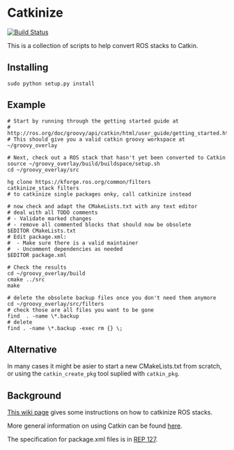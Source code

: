 Catkinize
=========

[![Build Status](https://travis-ci.org/ros-infrastructure/catkinize.png?branch=master)](https://travis-ci.org/ros-infrastructure/catkinize)

This is a collection of scripts to help convert ROS stacks to Catkin.

Installing
----------

	sudo python setup.py install

Example
-------

    # Start by running through the getting started guide at
    # http://ros.org/doc/groovy/api/catkin/html/user_guide/getting_started.html
    # This should give you a valid catkin groovy workspace at ~/groovy_overlay

    # Next, check out a ROS stack that hasn't yet been converted to Catkin
    source ~/groovy_overlay/build/buildspace/setup.sh
    cd ~/groovy_overlay/src

    hg clone https://kforge.ros.org/common/filters
    catkinize_stack filters
    # to catkinize single packages onky, call catkinize instead

    # now check and adapt the CMakeLists.txt with any text editor
    # deal with all TODO comments
    # - Validate marked changes
    # - remove all commented blocks that should now be obsolete
    $EDITOR CMakeLists.txt
    # Edit package.xml:
    #  - Make sure there is a valid maintainer
    #  - Uncomment dependencies as needed
    $EDITOR package.xml

    # Check the results
    cd ~/groovy_overlay/build
    cmake ../src
    make

    # delete the obsolete backup files once you don't need them anymore
    cd ~/groovy_overlay/src/filters
    # check those are all files you want to be gone
    find  . -name \*.backup
    # delete
    find . -name \*.backup -exec rm {} \;

Alternative
-----------

In many cases it might be asier to start a new CMakeLists.txt from scratch, or using the `catkin_create_pkg` tool suplied with `catkin_pkg`.

Background
----------

[This wiki page](http://wiki.ros.org/catkin/migrating_from_rosbuild)
gives some instructions on how to catkinize ROS stacks.

More general information on using Catkin can
be found
[here](http://docs.ros.org/api/catkin/html/index.html).

The specification for package.xml files is in [REP 127](http://www.ros.org/reps/rep-0127.html).
